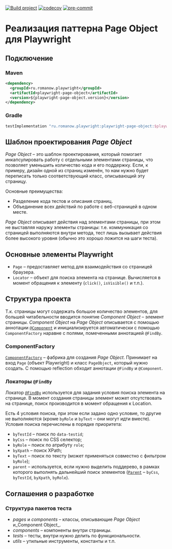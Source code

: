 [![Build project](https://github.com/Romanow/playwright-page-object/actions/workflows/build.yml/badge.svg?branch=master)](https://github.com/Romanow/playwright-page-object/actions/workflows/build.yml)
[![codecov](https://codecov.io/github/Romanow/playwright-page-object/branch/master/graph/badge.svg?token=SgP8MUuz9E)](https://codecov.io/github/Romanow/playwright-page-object)
[![pre-commit](https://img.shields.io/badge/pre--commit-enabled-brightgreen?logo=pre-commit)](https://github.com/pre-commit/pre-commit)

# Реализация паттерна Page Object для Playwright

## Подключение

### Maven

```xml
<dependency>
  <groupId>ru.romanow.playwright</groupId>
  <artifactId>playwright-page-object</artifactId>
  <version>${playwright-page-object.version}</version>
</dependency>
```

### Gradle

```groovy
testImplementation "ru.romanow.playwright:playwright-page-object:$playwrightPageObjectVersion"
```

## Шаблон проектирования _Page Object_

_Page Object_ – это шаблон проектирования, который помогает инкапсулировать работу с отдельными элементами страницы, что
позволяет уменьшить количество кода и его поддержку. Если, к примеру, дизайн одной из страниц изменён, то нам нужно
будет переписать только соответствующий класс, описывающий эту страницу.

Основные преимущества:

* Разделение кода тестов и описания страниц.
* Объединение всех действий по работе с веб-страницей в одном месте.

_Page Object_ описывает действия над элементами страницы, при этом не выставляя наружу элементы страницы: т.е.
коммуникация со страницей выполняются внутри метода, тест лишь вызывает действия более высокого уровня (обычно это
хорошо ложится на шаги теста).

## Основные элементы Playwright

* `Page` – предоставляет метод для взаимодействия со страницей браузера.
* `Locator` – объект для поиска элемента на странице. Вычисляется в момент обращения к
  элементу (`click()`, `isVisible()` и т.п.).

## Структура проекта

Т.к. страницы могут содержать большое количество элементов, для большей читабельности вводится понятие _Component
Object_ – элемент страницы. _Component Object_ на _Page Object_ описывается с помощью
аннотации [`@Component`](src/main/kotlin/ru/romanow/playwright/annotations/Component.kt) и инициализируется
автоматически с помощью `ComponentFactory` наравне с полями, помеченными аннотацией `@FindBy`.

### ComponentFactory

[`ComponentFactory`](src/main/kotlin/ru/romanow/playwright/ComponentFactory.kt) – фабрика для создания _Page Object_.
Принимает на вход `Page` (объект Playwright) и класс `PageObject`, который нужно создать. С помощью reflection обходит
аннотации `@FindBy` и `@Component`.

### Локаторы `@FindBy`

Локатор [`@FindBy`](src/main/kotlin/ru/romanow/playwright/annotations/FindBy.kt) используется для задания условия поиска
элемента на странице. В момент создания страницы элемент может отсутствовать на странице, поиск производится в момент
обращения к Location.

Есть 4 условия поиска, при этом если задано одно условие, то другие не выполняются (кроме `byRole` и `byText` – они
могут идти вместе). Условия поиска перечислены в порядке приоритета:

* `byTestId` – поиск по `data-testid`;
* `byCss` – поиск по CSS селектор;
* `byRole` – поиск по атрибуту `role`;
* `byXpath` – поиск XPath;
* `byText` – поиск по тексту (может применяться совместно с фильтром `byRole`);
* `parent` – используется, если нужно выделить поддерево, в рамках которого выполнять дальнейший поиск
  элементов ([`Parent`](src/main/kotlin/ru/romanow/playwright/annotations/Parent.kt) – `byCss`, `byTestId`, `byXpath`,
  `byRole`).

## Соглашения о разработке

### Структура пакетов теста

* _pages_ и _components_ – классы, описывающие _Page Object_ и_Component Object_.
* _components_ – компоненты внутри страницы.
* _tests_ – тесты, внутри нужно делить по функциональности.
* _utils_ – утильные инструменты, константы и т.п.
